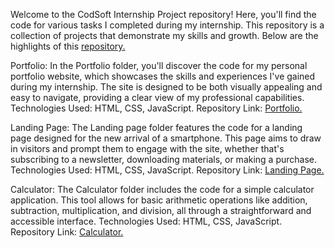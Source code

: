 Welcome to the CodSoft Internship Project repository! Here, you'll find the code for various tasks I completed during my internship. This repository is a collection of projects that demonstrate my skills and growth. Below are the highlights of this [repository.](https://github.com/Bharani951/CODSOFT-internship.git)

Portfolio: In the Portfolio folder, you'll discover the code for my personal portfolio website, which showcases the skills and experiences I've gained during my internship. The site is designed to be both visually appealing and easy to navigate, providing a clear view of my professional capabilities. Technologies Used: HTML, CSS, JavaScript. Repository Link: [Portfolio.](https://Bharani951.github.io/CODSOFT-internship/portfolio/index.html)

Landing Page: The Landing page folder features the code for a landing page designed for the new arrival of a smartphone. This page aims to draw in visitors and prompt them to engage with the site, whether that's subscribing to a newsletter, downloading materials, or making a purchase. Technologies Used: HTML, CSS, JavaScript. Repository Link: [Landing Page.](https://Bharani951.github.io/CODSOFT-internship/Landing_page/index.html)

Calculator: The Calculator folder includes the code for a simple calculator application. This tool allows for basic arithmetic operations like addition, subtraction, multiplication, and division, all through a straightforward and accessible interface. Technologies Used: HTML, CSS, JavaScript. Repository Link: [Calculator.](https://Bharani951.github.io/CODSOFT-internship/Calculator/index.html)
